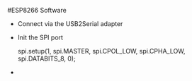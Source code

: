 #ESP8266 Software

* Connect via the USB2Serial adapter

* Init the SPI port

    spi.setup(1, spi.MASTER, spi.CPOL_LOW, spi.CPHA_LOW, spi.DATABITS_8, 0);

* 
